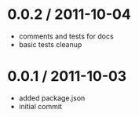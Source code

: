 
0.0.2 / 2011-10-04 
==================

  * comments and tests for docs
  * basic tests cleanup

0.0.1 / 2011-10-03 
==================

  * added package.json
  * initial commit
